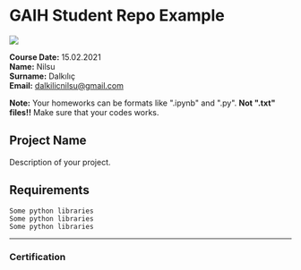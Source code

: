 # GAIH Student Repo Example
![](img/logo.png)

**Course Date:** 15.02.2021  
**Name:** Nilsu  
**Surname:** Dalkılıç  
**Email:** dalkilicnilsu@gmail.com  

**Note:** Your homeworks can be formats like ".ipynb" and ".py". **Not ".txt" files!!** Make sure that your codes works.  

## Project Name
Description of your project.

## Requirements
```
Some python libraries
Some python libraries
Some python libraries
```
---

### Certification


